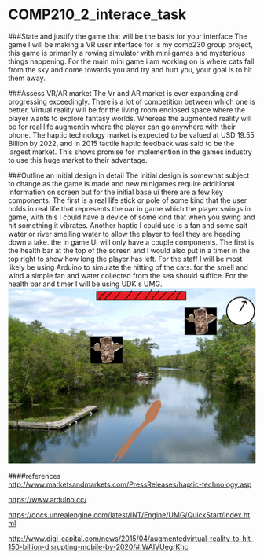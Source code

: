 # COMP210_2_interace_task

###State and justify the game that will be the basis for your interface
The game I will be making a VR user interface for is my comp230 group project, this game is primarily a rowing simulator with mini games and mysterious things happening. For the main mini game i am working on is where cats fall from the sky and come towards you and try and hurt you, your goal is to hit them away. 



###Assess VR/AR market
The Vr and AR market is ever expanding and progressing exceedingly. There is a lot of competition between which one is better, Virtual reality will be for the living room enclosed space where the player wants to explore fantasy worlds. Whereas the augmented reality will be for real life augmentin where the player can go anywhere with their phone. 
The haptic technology market is expected to be valued at USD 19.55 Billion by 2022, and in 2015 tactile haptic feedback was said to be the largest market. This shows promise for implemention in the games industry to use this huge market to their advantage.



###Outline an initial design in detail
The initial design is somewhat subject to change as the game is made and new minigames require additional information on screen but for the initial base ui there are a few key components. The first is a real life stick or pole of some kind that the user holds in real life that represents the oar in game which the player swings in game, with this I could have a device of some kind that when you swing and hit something it vibrates. Another haptic I could use is a fan and some salt water or river smelling water to allow the player to feel they are heading down a lake. 
the in game UI will only have a couple components. The first is the  health bar at the top of the screen and I would also put in a timer in the top right to show how long the player has left.
For the staff I will be most likely be using Arduino to simulate the hitting of the cats. for the smell and wind a simple fan and water collected from the sea should suffice. For the health bar and timer I will be using UDK's UMG.
![alt tag](https://github.com/TheHarlander/COMP210_2_interace_task/blob/master/Part-A/basicUIDesign.png?raw=true)


####references
http://www.marketsandmarkets.com/PressReleases/haptic-technology.asp

https://www.arduino.cc/

https://docs.unrealengine.com/latest/INT/Engine/UMG/QuickStart/index.html 

http://www.digi-capital.com/news/2015/04/augmentedvirtual-reality-to-hit-150-billion-disrupting-mobile-by-2020/#.WAIVUegrKhc 
